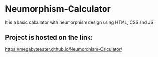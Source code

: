 # Neumorphism-Calculator
It is a basic calculator with neumorphism design using HTML, CSS and JS

## Project is hosted on the link: 
https://megabyteeater.github.io/Neumorphism-Calculator/
